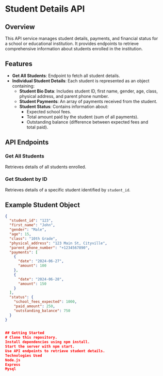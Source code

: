 
# Student Details API

## Overview
This API service manages student details, payments, and financial status for a school or educational institution. It provides endpoints to retrieve comprehensive information about students enrolled in the institution.

## Features
- **Get All Students**: Endpoint to fetch all student details.
- **Individual Student Details**: Each student is represented as an object containing:
  - **Student Bio Data**: Includes student ID, first name, gender, age, class, physical address, and parent phone number.
  - **Student Payments**: An array of payments received from the student.
  - **Student Status**: Contains information about:
    - Expected school fees.
    - Total amount paid by the student (sum of all payments).
    - Outstanding balance (difference between expected fees and total paid).

## API Endpoints

### Get All Students
Retrieves details of all students enrolled.

### Get Student by ID
Retrieves details of a specific student identified by `student_id`.

## Example Student Object
```json
{
  "student_id": "123",
  "first_name": "John",
  "gender": "Male",
  "age": 15,
  "class": "10th Grade",
  "physical_address": "123 Main St, Cityville",
  "parent_phone_number": "+1234567890",
  "payments": [
    {
      "date": "2024-06-27",
      "amount": 100
    },
    {
      "date": "2024-06-28",
      "amount": 150
    }
  ],
  "status": {
    "school_fees_expected": 1000,
    "paid_amount": 250,
    "outstanding_balance": 750
  }
}

      
## Getting Started
# Clone this repository.
Install dependencies using npm install.
Start the server with npm start.
Use API endpoints to retrieve student details.
Technologies Used
Node.js
Express
Mysql